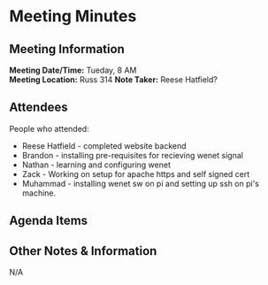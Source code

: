 # Meeting Minutes
## Meeting Information
**Meeting Date/Time:** Tueday, 8 AM  
**Meeting Location:** Russ 314
**Note Taker:** Reese Hatfield?

## Attendees
People who attended:
- Reese Hatfield - completed website backend
- Brandon - installing pre-requisites for recieving wenet signal
- Nathan - learning and configuring wenet
- Zack - Working on setup for apache https and self signed cert
- Muhammad - installing wenet sw on pi and setting up ssh on pi's machine.
## Agenda Items


## Other Notes & Information
N/A
